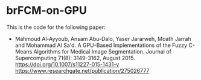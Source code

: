 # brFCM-on-GPU
This is the code for the following paper:
- Mahmoud Al-Ayyoub, Ansam Abu-Dalo, Yaser Jararweh, Moath Jarrah and Mohammad Al Sa'd. A GPU-Based Implementations of the Fuzzy C-Means Algorithms for Medical Image Segmentation. Journal of Supercomputing 71(8): 3149-3162, August 2015.
https://doi.org/10.1007/s11227-015-1431-y 
https://www.researchgate.net/publication/275026777 
